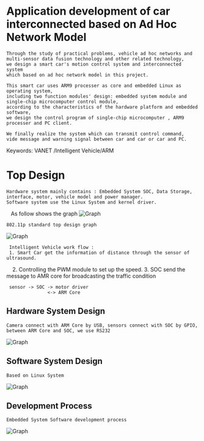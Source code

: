 # Application development of car interconnected based on Ad Hoc Network Model 
    Through the study of practical problems, vehicle ad hoc networks and 
    multi-sensor data fusion technology and other related technology, 
    we design a smart car's motion control system and interconnected system 
    which based on ad hoc network model in this project.
    
    This smart car uses ARM9 processer as core and embedded Linux as operating system, 
    including two function modules' design: embedded system module and single-chip microcomputer control module,
    according to the characteristics of the hardware platform and embedded software,
    we design the control program of single-chip microcomputer , ARM9 processer and PC client.
    
    We finally realize the system which can transmit control command, 
    vide message and warning signal between car and car or car and PC.

Keywords: VANET /Intelligent Vehicle/ARM

# Top Design
    Hardware system mainly contains : Embedded System SOC, Data Storage, interface, motor, vehicle model and power manager.
    Software system use the Linux System and kernel driver.
    As follow shows the graph
![Graph](http://note.youdao.com/yws/public/resource/8a58bafa01ba75404c7c508719c5f807/xmlnote/137347942FBB4314BD30529112086D50/4477)      
    
    802.11p standard top design graph
![Graph](http://note.youdao.com/yws/public/resource/8a58bafa01ba75404c7c508719c5f807/xmlnote/1E50586E617E47948F3E74E22A752670/4484)
    
     Intelligent Vehicle work flow : 
     1. Smart Car get the information of distance through the sensor of ultrasound.
     2. Controlling the PWM module to set up the speed.
     3. SOC send the message to AMR core for broadcasting the traffic condition
     
     sensor -> SOC -> motor driver
                   <-> ARM Core
                   
## Hardware System Design
    Camera connect with ARM Core by USB, sensors connect with SOC by GPIO,
    between ARM Core and SOC, we use RS232
    
![Graph](http://note.youdao.com/yws/public/resource/8a58bafa01ba75404c7c508719c5f807/xmlnote/BFF6AABC74F149498CD76D79DE738278/4488)
   
## Software System Design
    Based on Linux System
    
![Graph](http://note.youdao.com/yws/public/resource/8a58bafa01ba75404c7c508719c5f807/xmlnote/F1527459992F482B813E24F7B124A11B/4491)

## Development Process
    Embedded System Software development process
    
![Graph](http://note.youdao.com/yws/public/resource/8a58bafa01ba75404c7c508719c5f807/xmlnote/765C0F1E2C9F4046AB24EA735AF974B8/4494)
    
 
